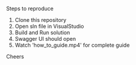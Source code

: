 Steps to reproduce

1. Clone this repository
2. Open sln file in VisualStudio
3. Build and Run solution
4. Swagger UI should open
5. Watch 'how_to_guide.mp4' for complete guide

Cheers
